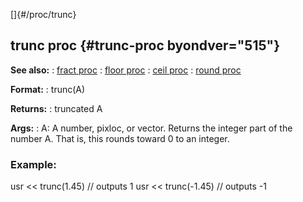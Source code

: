 []{#/proc/trunc}
## trunc proc {#trunc-proc byondver="515"}
**See also:**
:   [fract proc](#/proc/fract)
:   [floor proc](#/proc/floor)
:   [ceil proc](#/proc/ceil)
:   [round proc](#/proc/round)
<!-- -->
**Format:**
:   trunc(A)
<!-- -->
**Returns:**
:   truncated A
<!-- -->
**Args:**
:   A: A number, pixloc, or vector.
Returns the integer part of the number A. That is, this rounds toward 0
to an integer.
### Example:
usr \<\< trunc(1.45) // outputs 1 usr \<\< trunc(-1.45) // outputs -1